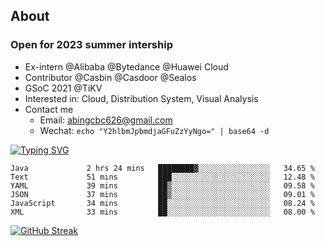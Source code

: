 ## About
### Open for 2023 summer intership
- Ex-intern @Alibaba @Bytedance @Huawei Cloud
- Contributor @Casbin @Casdoor @Sealos
- GSoC 2021 @TiKV
- Interested in: Cloud, Distribution System, Visual Analysis
- Contact me
  - Email: abingcbc626@gmail.com
  - Wechat: `echo "Y2hlbmJpbmdjaGFuZzYyNgo=" | base64 -d`

[![Typing SVG](https://readme-typing-svg.herokuapp.com?duration=4000&lines=Don't+neglect+your+dreams;Don't+work+too+long;Speak+up+for+ideas;Make+friends;Be+happy)](https://git.io/typing-svg)

<!--START_SECTION:waka-->

```text
Java             2 hrs 24 mins   ████████▓░░░░░░░░░░░░░░░░   34.65 %
Text             51 mins         ███░░░░░░░░░░░░░░░░░░░░░░   12.48 %
YAML             39 mins         ██▒░░░░░░░░░░░░░░░░░░░░░░   09.58 %
JSON             37 mins         ██▒░░░░░░░░░░░░░░░░░░░░░░   09.01 %
JavaScript       34 mins         ██░░░░░░░░░░░░░░░░░░░░░░░   08.24 %
XML              33 mins         ██░░░░░░░░░░░░░░░░░░░░░░░   08.00 %
```

<!--END_SECTION:waka-->

[![GitHub Streak](http://github-readme-streak-stats.herokuapp.com?user=abingcbc&date_format=j%20M%5B%20Y%5D)](https://git.io/streak-stats)



<!--
**Abingcbc/Abingcbc** is a ✨ _special_ ✨ repository because its `README.md` (this file) appears on your GitHub profile.

Here are some ideas to get you started:

- 🔭 I’m currently working on ...
- 🌱 I’m currently learning ...
- 👯 I’m looking to collaborate on ...
- 🤔 I’m looking for help with ...
- 💬 Ask me about ...
- 📫 How to reach me: ...
- 😄 Pronouns: ...
- ⚡ Fun fact: ...

![Top Langs](https://github-readme-stats.vercel.app/api/top-langs/?username=abingcbc&count_private=true)
![Abing's github stats](https://github-readme-stats.vercel.app/api?username=abingcbc&count_private=true&show_icons=true&theme=dark)

-->

